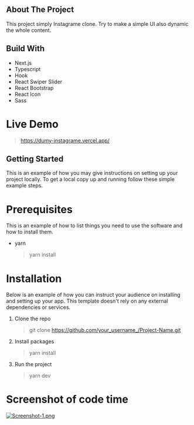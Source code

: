 ## About The Project

This project simply Instagrame clone. Try to make a simple UI also dynamic the whole content. 

## Build With

- Next.js
- Typescript
- Hook 
- React Swiper Slider
- React Bootstrap
- React Icon 
- Sass
  
# Live Demo
> https://dumy-instagrame.vercel.app/

## Getting Started

This is an example of how you may give instructions on setting up your project locally. To get a local copy up and running follow these simple example steps.

# Prerequisites

This is an example of how to list things you need to use the software and how to install them.

- yarn
  > yarn install

# Installation

Below is an example of how you can instruct your audience on installing and setting up your app. This template doesn't rely on any external dependencies or services.

1. Clone the repo
    > git clone https://github.com/your_username_/Project-Name.git
2. Install packages
   > yarn install
3. Run the project 
   > yarn dev

# Screenshot of code time 

[![Screenshot-1.png](https://i.postimg.cc/X7YvrPXs/Screenshot-1.png)](https://postimg.cc/QVvDP0Q7)